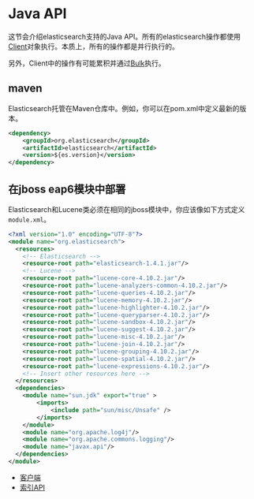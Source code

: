 # Java API

这节会介绍elasticsearch支持的Java API。所有的elasticsearch操作都使用[Client](client.md)对象执行。本质上，所有的操作都是并行执行的。

另外，Client中的操作有可能累积并通过[Bulk](bulk.md)执行。

## maven

Elasticsearch托管在Maven仓库中。例如，你可以在pom.xml中定义最新的版本。

```xml
<dependency>
    <groupId>org.elasticsearch</groupId>
    <artifactId>elasticsearch</artifactId>
    <version>${es.version}</version>
</dependency>
```
## 在jboss eap6模块中部署

Elasticsearch和Lucene类必须在相同的jboss模块中，你应该像如下方式定义`module.xml`。

```xml
<?xml version="1.0" encoding="UTF-8"?>
<module name="org.elasticsearch">
  <resources>
    <!-- Elasticsearch -->
    <resource-root path="elasticsearch-1.4.1.jar"/>
    <!-- Lucene -->
    <resource-root path="lucene-core-4.10.2.jar"/>
    <resource-root path="lucene-analyzers-common-4.10.2.jar"/>
    <resource-root path="lucene-queries-4.10.2.jar"/>
    <resource-root path="lucene-memory-4.10.2.jar"/>
    <resource-root path="lucene-highlighter-4.10.2.jar"/>
    <resource-root path="lucene-queryparser-4.10.2.jar"/>
    <resource-root path="lucene-sandbox-4.10.2.jar"/>
    <resource-root path="lucene-suggest-4.10.2.jar"/>
    <resource-root path="lucene-misc-4.10.2.jar"/>
    <resource-root path="lucene-join-4.10.2.jar"/>
    <resource-root path="lucene-grouping-4.10.2.jar"/>
    <resource-root path="lucene-spatial-4.10.2.jar"/>
    <resource-root path="lucene-expressions-4.10.2.jar"/>
    <!-- Insert other resources here -->
  </resources>
  <dependencies>
    <module name="sun.jdk" export="true" >
        <imports>
            <include path="sun/misc/Unsafe" />
        </imports>
    </module>
    <module name="org.apache.log4j"/>
    <module name="org.apache.commons.logging"/>
    <module name="javax.api"/>
  </dependencies>
</module>
```

* [客户端](client.md)
* [索引API](index-api.md)
